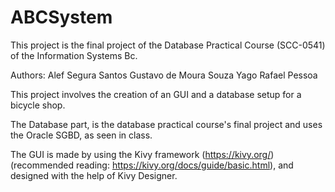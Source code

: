 # ABCSystem

This project is the final project of the Database Practical Course (SCC-0541) of the Information Systems Bc.

Authors:
Alef Segura Santos
Gustavo de Moura Souza
Yago Rafael Pessoa


This project involves the creation of an GUI and a database setup for a bicycle shop.


The Database part, is the database practical course's final project and uses the Oracle SGBD, as seen in class.


The GUI is made by using the Kivy framework (https://kivy.org/)
(recommended reading: https://kivy.org/docs/guide/basic.html),
and designed with the help of Kivy Designer.	